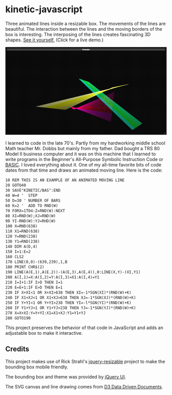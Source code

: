 # kinetic-javascript
Three animated lines inside a resizable box. The movements of the lines are
beautiful. The interaction between the lines and the moving borders of the box is
interesting. The interposing of the lines creates fascinating 3D shapes.
[See it yourself.](https://www.reimagize.com/kinetic) (Click for a live demo.)

![screenshot](screenshots/kinetic-javascript-multiple.jpg)

I learned to code in the late 70's. Partly from my hardworking middle school
Math teacher Mr. Dobbs but mainly from my father. Dad bought a TRS 80 Model II
business computer and it was on this machine that I learned to write programs
in the Beginner's All-Purpose Symbolic Instruction Code or
[BASIC](https://en.wikipedia.org/wiki/BASIC). I loved everything about it. One
of my all-time favorite bits of code dates from that time and draws an animated
moving line. Here is the code:

    10 REM THIS IS AN EXAMPLE OF AN ANIMATED MOVING LINE
    20 GOTO40
    30 SAVE"KINETIC/BAS":END
    40 W=4 '  STEP
    50 D=30 ' NUMBER OF BARS
    60 K=2 '  ADD TO RND(W)
    70 FORX=1TO4:Z=RND(W):NEXT
    80 XI=RND(W);XJ=RND(W)
    90 YI-RND(W):YJ=RHD(W)
    100 X=RND(638)
    110 X1=RND(638)
    120 Y=RND(238)
    130 Y1=RND(238)
    140 DIM A(D,4)
    150 I=1:E=2
    160 CLS2
    170 LINE(0,0)-(639,239),1,B
    180 PRINT CHR$(2)
    190 LINE(A(E,1),A(E.2))-(A(E,3),A(E,4)),0:LINE(X,Y)-(XI,Y1)
    200 A(I,1)=X:A(I,2)=Y:A(I,3)=X1:A(I,4)=Y1
    210 I=I+1:IF I>D THEN I=1
    220 E=E+1:IF E>D THEN E=1
    230 IF X+XI<1 OR X+XI>638 THEN XI=-1*SGN(XI)*(RND(W)+K)
    240 IF X1+XJ<1 OR X1+XJ>638 THEN XJ=-1*SGN(XJ)*(RND(W)+K)
    250 IF Y+YI<1 OR Y+YI>238 THEN YI=-l*SGN(YI)*(RND(W)+K)
    260 IF Y1+YJ<1 OR Y1+YJ>238 THEN YJ=-1*SGN(YJ)*(RND(W)+K)
    270 X=X+XI:Y=Y+YI:X1=X1+XJ:Y1=Y1+YJ
    280 GOTO190

This project preserves the behavior of that code in JavaScript and adds an
adjustable box to make it interactive.

## Credits

This project makes use of Rick Strahl's
[jquery-resizable](https://github.com/RickStrahl/jquery-resizable) project to
make the bounding box mobile friendly.

The bounding box and theme was provided by [jQuery UI](https://jqueryui.com/resizable/).

The SVG canvas and line drawing comes from [D3 Data Driven Documents](https://d3js.org/).
